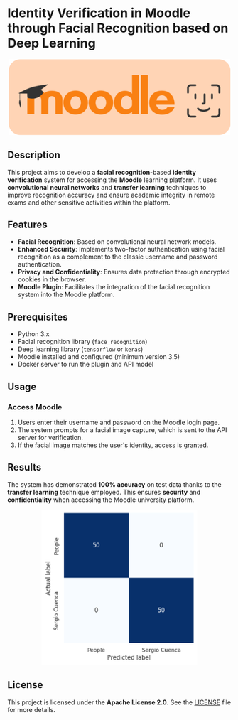 # Identity Verification in Moodle through Facial Recognition based on Deep Learning

<p align="center">
  <img src="assets/banner-light.png" alt="Logo" width="500">
</p>

## Description

This project aims to develop a **facial recognition**-based **identity verification** system for accessing the **Moodle** learning platform. It uses **convolutional neural networks** and **transfer learning** techniques to improve recognition accuracy and ensure academic integrity in remote exams and other sensitive activities within the platform.

## Features

- **Facial Recognition**: Based on convolutional neural network models.
- **Enhanced Security**: Implements two-factor authentication using facial recognition as a complement to the classic username and password authentication.
- **Privacy and Confidentiality**: Ensures data protection through encrypted cookies in the browser.
- **Moodle Plugin**: Facilitates the integration of the facial recognition system into the Moodle platform.

## Prerequisites

- Python 3.x
- Facial recognition library (`face_recognition`)
- Deep learning library (`tensorflow` or `keras`)
- Moodle installed and configured (minimum version 3.5)
- Docker server to run the plugin and API model

## Usage

### Access Moodle

1. Users enter their username and password on the Moodle login page.
2. The system prompts for a facial image capture, which is sent to the API server for verification.
3. If the facial image matches the user's identity, access is granted.

## Results

The system has demonstrated **100% accuracy** on test data thanks to the **transfer learning** technique employed. This ensures **security** and **confidentiality** when accessing the Moodle university platform.

<p align="center">
  <img src="assets/confusion-matrix.png" alt="Confusion Matrix" width="350">
</p>

## License

This project is licensed under the **Apache License 2.0**. See the [LICENSE](LICENSE) file for more details.
